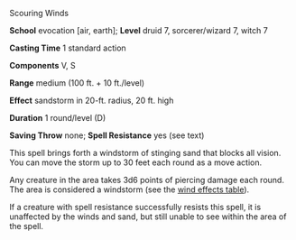 Scouring Winds

**School** evocation [air, earth]; **Level** druid 7, sorcerer/wizard 7, witch 7

**Casting Time** 1 standard action

**Components** V, S

**Range** medium (100 ft. + 10 ft./level)

**Effect** sandstorm in 20-ft. radius, 20 ft. high

**Duration** 1 round/level (D)

**Saving Throw** none; **Spell Resistance** yes (see text)

This spell brings forth a windstorm of stinging sand that blocks all vision. You can move the storm up to 30 feet each round as a move action.

Any creature in the area takes 3d6 points of piercing damage each round. The area is considered a windstorm (see the [wind effects table](../environment#_table-13-10-wind-effects)).

If a creature with spell resistance successfully resists this spell, it is unaffected by the winds and sand, but still unable to see within the area of the spell.

